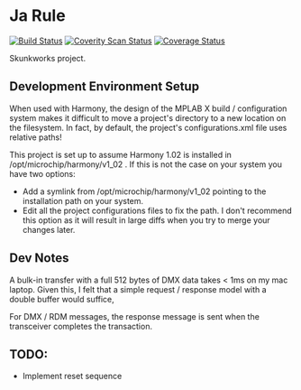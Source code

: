 # Ja Rule
[![Build Status](https://travis-ci.org/OpenLightingProject/ja-rule.svg?branch=master)](https://travis-ci.org/OpenLightingProject/ja-rule) [![Coverity Scan Status](https://scan.coverity.com/projects/3938/badge.svg)](https://scan.coverity.com/projects/3938) [![Coverage Status](https://coveralls.io/repos/OpenLightingProject/ja-rule/badge.png?branch=master)](https://coveralls.io/r/OpenLightingProject/ja-rule?branch=master)

Skunkworks project.

## Development Environment Setup

When used with Harmony, the design of the MPLAB X build / configuration system makes it
difficult to move a project's directory to a new location on the filesystem. In fact, by
default, the project's configurations.xml file uses relative paths!

This project is set up to assume Harmony 1.02 is installed in /opt/microchip/harmony/v1_02 .
If this is not the case on your system you have two options:
* Add a symlink from /opt/microchip/harmony/v1_02 pointing to the installation path on your system.
* Edit all the project configurations files to fix the path. I don't recommend this option as it will result in large diffs when you try to merge your changes later.

## Dev Notes

A bulk-in transfer with a full 512 bytes of DMX data takes < 1ms on my mac
laptop. Given this, I felt that a simple request / response model with a double
buffer would suffice,

For DMX / RDM messages, the response message is sent when the transceiver
completes the transaction.


## TODO:

- Implement reset sequence
